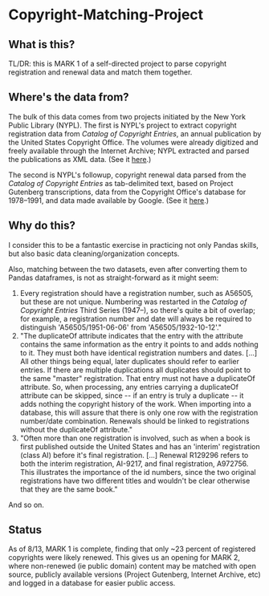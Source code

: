 # Copyright-Matching-Project

## What is this?
TL/DR: this is MARK 1 of a self-directed project to parse copyright registration and renewal data and match them together.

## Where's the data from?
The bulk of this data comes from two projects initiated by the New York Public Library (NYPL). The first is NYPL's project to extract copyright registration data from *Catalog of Copyright Entries*, an annual publication by the United States Copyright Office. The volumes were already digitized and freely available through the Internet Archive; NYPL extracted and parsed the publications as XML data. (See it [here](https://github.com/NYPL/catalog_of_copyright_entries_project).)

The second is NYPL's followup, copyright renewal data parsed from the *Catalog of Copyright Entries* as tab-delimited text, based on Project Gutenberg transcriptions, data from the Copyright Office's database for 1978–1991, and data made available by Google. (See it [here](https://github.com/NYPL/cce-renewals/).)

## Why do this?
I consider this to be a fantastic exercise in practicing not only Pandas skills, but also basic data cleaning/organization concepts.

Also, matching between the two datasets, even after converting them to Pandas dataframes, is not as straight-forward as it might seem:

1. Every registration should have a registration number, such as A56505, but these are not unique. Numbering was restarted in the *Catalog of Copyright Entries* Third Series (1947–), so there's quite a bit of overlap; for example, a registration number and date will always be required to distinguish 'A56505/1951-06-06' from 'A56505/1932-10-12'."
2. "The duplicateOf attribute indicates that the entry with the attribute contains the same information as the entry it points to and adds nothing to it. They must both have identical registration numbers and dates. \[...] All other things being equal, later duplicates should refer to earlier entries. If there are multiple duplications all duplicates should point to the same "master" registration. That entry must not have a duplicateOf attribute. So, when processing, any entries carrying a duplicateOf attribute can be skipped, since -- if an entry is truly a duplicate -- it adds nothing the copyright history of the work. When importing into a database, this will assure that there is only one row with the registration number/date combination. Renewals should be linked to registrations without the duplicateOf attribute."
3. "Often more than one registration is involved, such as when a book is first published outside the United States and has an 'interim' registration (class AI) before it's final registration. \[...] Renewal R129296 refers to both the interim registration, AI-9217, and final registration, A972756. This illustrates the importance of the id numbers, since the two original registrations have two different titles and wouldn't be clear otherwise that they are the same book."

And so on.

## Status
As of 8/13, MARK 1 is complete, finding that only ~23 percent of registered copyrights were likely renewed. This gives us an opening for MARK 2, where non-renewed (ie public domain) content may be matched with open source, publicly available versions (Project Gutenberg, Internet Archive, etc) and logged in a database for easier public access.
